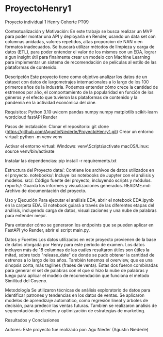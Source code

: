 # ProyectoHenry1
Proyecto individual 1 Henry Cohorte PT09

Contextualización y Motivación: 
En este trabajo se busca realizar un MVP para poder montar una API y deployarla en Render, usando un data set con columnas anidadas, valores repetidos, altas proporcion de NAN o en formatos inadecuados. Se buscará utilizar métodos de limpieza y carga de datos (ETL), para poder entender el valor de los mismos con un EDA, lograr algun insight útil para finalmente crear un modelo con Machine Learning para implementar un sistema de recomendación de películas al estilo de las plataformas de contenido.

Descripción
Este proyecto tiene como objetivo analizar los datos de un dataset con datos de largometrajes internacionales a lo largo de los 100 primeros años de la industria. Podemos entender cómo crece la cantidad de estrnenos por año, el comportamiento de la popularidad en función de los géneros y el efecto que tuvieron las plataformas de contenido y la pandemia en la actividad económica del cine.

Requisitos:
Python 3.10 
uvicorn
pandas
numpy
numpy
matplotlib
scikit-learn
wordcloud
fastAPI
Render

Pasos de instalación:
Clonar el repositorio: git clone (https://github.com/AgustinNiederle/ProyectoHenry1.git)
Crear un entorno virtual: python -m venv venv

Activar el entorno virtual:
Windows: venv\Scripts\activate
macOS/Linux: source venv/bin/activate

Instalar las dependencias: pip install -r requirements.txt

Estructura del Proyecto
data/: Contiene los archivos de datos utilizados en el proyecto.
notebooks/: Incluye los notebooks de Jupyter con el análisis y modelos.
src/: Código fuente del proyecto, incluyendo scripts y módulos.
reports/: Guarda los informes y visualizaciones generados.
README.md: Archivo de documentación del proyecto.

Uso y Ejecución
Para ejecutar el análisis EDA, abrir el notebook EDA.ipynb en la carpeta EDA.
El notebook guiará a través de las diferentes etapas del análisis, incluyendo carga de datos, visualizaciones y una nube de palabras para entender mejor.

Para entender cómo se generaron los endpoints que se pueden aplicar en FastAPI y/o Render, abrir el script main.py.

Datos y Fuentes
Los datos utilizados en este proyecto provienen de la base de datos otorgada por Henry para este período de examen. Los datos incluyen más de 18 columnas de las cuáles resultaron útiles son útiles la mitad, sobre todo "release_date" de donde se pudo obtener la cantidad de estrenos a lo largo de los años. También tenemos  el overview, que es una sinopsis corta, más taglines (frases de venta). Estas dos fueron combinadas para generar el set de palabras con el que si hizo la nube de palabras y luego para aplicar el modelo de recomendación que funciona el método Similitud del Coseno.

Metodología
Se utilizaron técnicas de análisis exploratorio de datos para identificar patrones y tendencias en los datos de ventas. Se aplicaron modelos de aprendizaje automático, como regresión lineal y árboles de decisión, para predecir las ventas futuras. También se realizaron análisis de segmentación de clientes y optimización de estrategias de marketing.

Resultados y Conclusiones

Autores:
Este proyecto fue realizado por: Agu Nieder (Agustin Niederle)
